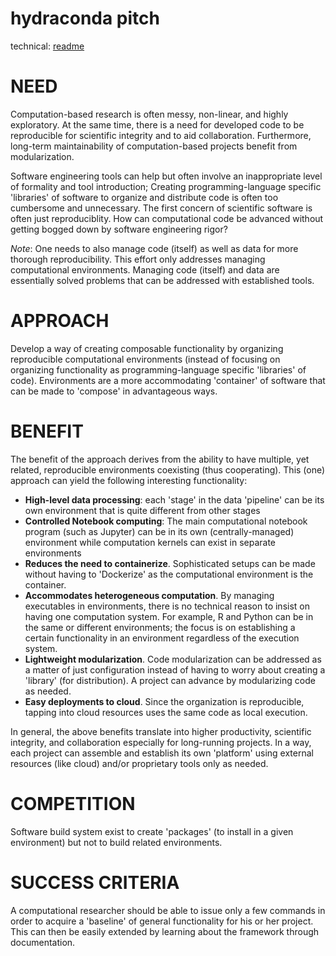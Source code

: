 # hydraconda pitch
technical: [readme](./project/readme.md)


# NEED
Computation-based research is often messy, non-linear, and highly exploratory. At the same time, there is a need for developed code to be reproducible for scientific integrity and to aid  collaboration. Furthermore, long-term maintainability of computation-based projects benefit from modularization.

Software engineering tools can help but often involve an inappropriate level of formality and tool introduction; Creating programming-language specific 'libraries' of software to organize and distribute code is often too cumbersome and unnecessary. The first concern of scientific software is often just reproduciblity. How can computational code be advanced without getting bogged down by software engineering rigor?



_Note_: One needs to also manage code (itself) as well as data for more thorough reproducibility. This effort only addresses managing computational environments. Managing code (itself) and data are essentially solved problems that can be addressed with established tools.

 

# APPROACH
Develop a way of creating composable functionality by organizing reproducible computational environments (instead of focusing on organizing functionality as  programming-language specific 'libraries' of code). Environments are a more accommodating 'container' of software that can be made to 'compose' in advantageous ways.

# BENEFIT
The benefit of the approach derives from the ability to have multiple, yet related, reproducible environments coexisting (thus cooperating). This (one) approach can yield the following interesting functionality:

* **High-level data processing**: each 'stage' in the data 'pipeline' can be its own environment that is quite different from other stages
* **Controlled Notebook computing**: The main computational notebook program (such as Jupyter) can be in its own (centrally-managed) environment while computation kernels can exist in separate environments
* **Reduces the need to containerize**. Sophisticated setups can be made without having to 'Dockerize' as the computational environment is the container.
* **Accommodates heterogeneous computation**. By managing executables in environments, there is no technical reason to insist on having one computation system. For example, R and Python can be in the same or different environments; the focus is on establishing a certain functionality in an environment regardless of the execution system.
* **Lightweight modularization**. Code modularization can be addressed as a matter of just configuration instead of having to worry about creating a 'library' (for distribution). A project can advance by modularizing code as needed.
* **Easy deployments to cloud**. Since the organization is reproducible, tapping into cloud resources uses the same code as local execution.

In general, the above benefits translate into higher productivity, scientific integrity, and collaboration especially for long-running projects. In a way, each project can assemble and establish its own 'platform' using external resources (like cloud) and/or proprietary tools only as needed.

 

# COMPETITION
Software build system exist to create 'packages' (to install in a given environment) but not to build related environments.

# SUCCESS CRITERIA
A computational researcher should be able to issue only a few commands in order to acquire a 'baseline'  of general functionality for his or her project. This can then be easily extended by learning about the framework through documentation.

